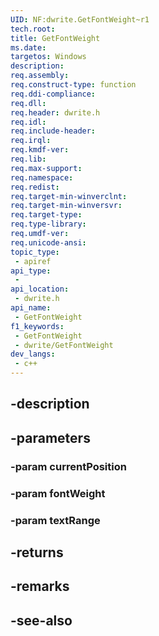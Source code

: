 ```yaml
---
UID: NF:dwrite.GetFontWeight~r1
tech.root: 
title: GetFontWeight
ms.date: 
targetos: Windows
description: 
req.assembly: 
req.construct-type: function
req.ddi-compliance: 
req.dll: 
req.header: dwrite.h
req.idl: 
req.include-header: 
req.irql: 
req.kmdf-ver: 
req.lib: 
req.max-support: 
req.namespace: 
req.redist: 
req.target-min-winverclnt: 
req.target-min-winversvr: 
req.target-type: 
req.type-library: 
req.umdf-ver: 
req.unicode-ansi: 
topic_type:
 - apiref
api_type:
 - 
api_location:
 - dwrite.h
api_name:
 - GetFontWeight
f1_keywords:
 - GetFontWeight
 - dwrite/GetFontWeight
dev_langs:
 - c++
---
```


## -description

## -parameters

### -param currentPosition

### -param fontWeight

### -param textRange

## -returns

## -remarks

## -see-also

